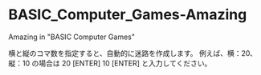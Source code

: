 # BASIC_Computer_Games-Amazing
Amazing in "BASIC Computer Games"

横と縦のコマ数を指定すると、自動的に迷路を作成します。
例えば、横：20､縦：10 の場合は
  20 [ENTER]
  10 [ENTER]
と入力してください。
